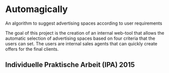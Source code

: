 # Automagically
An algorithm to suggest advertising spaces according to user requirements

The goal of this project is the creation of an internal web-tool that allows the automatic selection of advertising spaces based on four criteria that the users can set. The users are internal sales agents that can quickly create offers for the final clients.

## Individuelle Praktische Arbeit (IPA) 2015

